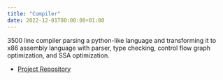 ```yaml
---
title: "Compiler"
date: 2022-12-01T00:00:00+01:00
---
```


3500 line compiler parsing a python-like language and transforming it to x86 assembly language with parser, type checking, control flow graph optimization, and SSA optimization.

- [Project Repository](https://github.com/vrushank-agrawal/Compiler)
